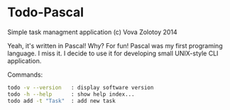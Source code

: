 Todo-Pascal
===========

Simple task managment application (c) Vova Zolotoy 2014


Yeah, it's written in Pascal! Why? For fun! Pascal was
my first programing language. I miss it. I decide to use it
for developing small UNIX-style CLI application.

Commands:
```sh
todo -v --version	: display software version
todo -h --help		: show help index...
todo add -t "Task"	: add new task
```

